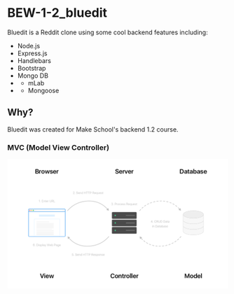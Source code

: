 # BEW-1-2_bluedit
Bluedit is a Reddit clone using some cool backend features including:
- Node.js
- Express.js
- Handlebars
- Bootstrap
- Mongo DB
- - mLab
- - Mongoose

## Why?
Bluedit was created for Make School's backend 1.2 course.

### MVC (Model View Controller)
<img src="https://raw.githubusercontent.com/MakeSchool-Tutorials/sa-2018-node-reddit/master/P01-Setting-Up-I/assets/mvc_diagram.png" />